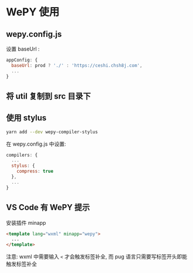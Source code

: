 # WePY 使用

## wepy.config.js

设置 baseUrl :

```js
appConfig: {
  baseUrl: prod ? './' : 'https://ceshi.chsh8j.com',
  ...
}
```

## 将 util 复制到 src 目录下

## 使用 stylus

```bash
yarn add --dev wepy-compiler-stylus
```

在 wepy.config.js 中设置:

```js
compilers: {
  ...
  stylus: {
    compress: true
  },
  ...
}
```

## VS Code 有 WePY 提示

安装插件 minapp

```html
<template lang="wxml" minapp="wepy">
  ...
</template>
```

注意: wxml 中需要输入 `<` 才会触发标签补全, 而 pug 语言只需要写标签开头即能触发标签补全